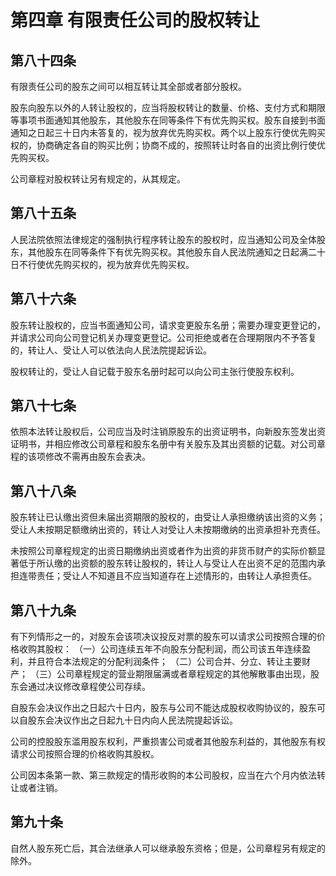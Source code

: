 # 第四章 有限责任公司的股权转让

## 第八十四条
有限责任公司的股东之间可以相互转让其全部或者部分股权。

股东向股东以外的人转让股权的，应当将股权转让的数量、价格、支付方式和期限等事项书面通知其他股东，其他股东在同等条件下有优先购买权。股东自接到书面通知之日起三十日内未答复的，视为放弃优先购买权。两个以上股东行使优先购买权的，协商确定各自的购买比例；协商不成的，按照转让时各自的出资比例行使优先购买权。

公司章程对股权转让另有规定的，从其规定。

## 第八十五条
人民法院依照法律规定的强制执行程序转让股东的股权时，应当通知公司及全体股东，其他股东在同等条件下有优先购买权。其他股东自人民法院通知之日起满二十日不行使优先购买权的，视为放弃优先购买权。

## 第八十六条
股东转让股权的，应当书面通知公司，请求变更股东名册；需要办理变更登记的，并请求公司向公司登记机关办理变更登记。公司拒绝或者在合理期限内不予答复的，转让人、受让人可以依法向人民法院提起诉讼。

股权转让的，受让人自记载于股东名册时起可以向公司主张行使股东权利。

## 第八十七条
依照本法转让股权后，公司应当及时注销原股东的出资证明书，向新股东签发出资证明书，并相应修改公司章程和股东名册中有关股东及其出资额的记载。对公司章程的该项修改不需再由股东会表决。

## 第八十八条
股东转让已认缴出资但未届出资期限的股权的，由受让人承担缴纳该出资的义务；受让人未按期足额缴纳出资的，转让人对受让人未按期缴纳的出资承担补充责任。

未按照公司章程规定的出资日期缴纳出资或者作为出资的非货币财产的实际价额显著低于所认缴的出资额的股东转让股权的，转让人与受让人在出资不足的范围内承担连带责任；受让人不知道且不应当知道存在上述情形的，由转让人承担责任。

## 第八十九条
有下列情形之一的，对股东会该项决议投反对票的股东可以请求公司按照合理的价格收购其股权：
（一）公司连续五年不向股东分配利润，而公司该五年连续盈利，并且符合本法规定的分配利润条件；
（二）公司合并、分立、转让主要财产；
（三）公司章程规定的营业期限届满或者章程规定的其他解散事由出现，股东会通过决议修改章程使公司存续。

自股东会决议作出之日起六十日内，股东与公司不能达成股权收购协议的，股东可以自股东会决议作出之日起九十日内向人民法院提起诉讼。

公司的控股股东滥用股东权利，严重损害公司或者其他股东利益的，其他股东有权请求公司按照合理的价格收购其股权。

公司因本条第一款、第三款规定的情形收购的本公司股权，应当在六个月内依法转让或者注销。

## 第九十条
自然人股东死亡后，其合法继承人可以继承股东资格；但是，公司章程另有规定的除外。
